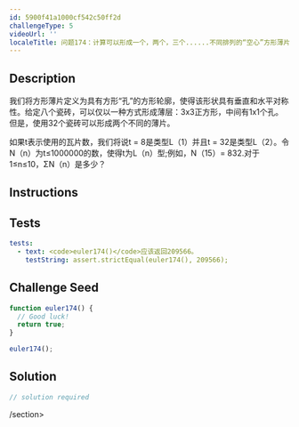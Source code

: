 ```yaml
---
id: 5900f41a1000cf542c50ff2d
challengeType: 5
videoUrl: ''
localeTitle: 问题174：计算可以形成一个，两个，三个......不同排列的“空心”方形薄片的数量
---
```


## Description
<section id="description">我们将方形薄片定义为具有方形“孔”的方形轮廓，使得该形状具有垂直和水平对称性。给定八个瓷砖，可以仅以一种方式形成薄层：3x3正方形，中间有1x1个孔。但是，使用32个瓷砖可以形成两个不同的薄片。 <p>如果t表示使用的瓦片数，我们将说t = 8是类型L（1）并且t = 32是类型L（2）。令N（n）为t≤1000000的数，使得t为L（n）型;例如，N（15）= 832.对于1≤n≤10，ΣN（n）是多少？ </p></section>

## Instructions
<section id="instructions">
</section>

## Tests
<section id='tests'>

```yml
tests:
  - text: <code>euler174()</code>应该返回209566。
    testString: assert.strictEqual(euler174(), 209566);

```

</section>

## Challenge Seed
<section id='challengeSeed'>

<div id='js-seed'>

```js
function euler174() {
  // Good luck!
  return true;
}

euler174();

```

</div>



</section>

## Solution
<section id='solution'>

```js
// solution required
```

/section>
